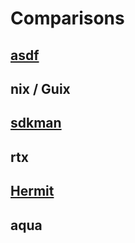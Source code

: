 # Comparisons

## [asdf](https://github.com/asdf-vm/asdf)

## nix / Guix

## [sdkman](https://sdkman.io)

## rtx

## [Hermit](https://github.com/cashapp/hermit)

## aqua
